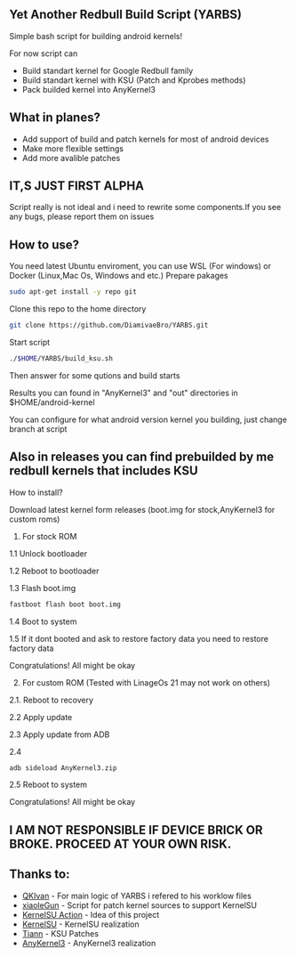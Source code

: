 Yet Another Redbull Build Script (YARBS)
-------------

Simple bash script for building android kernels!

For now script can

* Build standart kernel for Google Redbull family
* Build standart kernel with KSU  (Patch and Kprobes methods)
* Pack builded kernel into AnyKernel3
  
What in planes?
-------------

* Add support of build and patch kernels for most of android devices
* Make more flexible settings
* Add more avalible patches

IT,S JUST FIRST ALPHA
-------------
Script really is not ideal and i need to rewrite some components.If you see any bugs, please report them on issues 

How to use?
-------------

You need latest Ubuntu enviroment, you can use WSL (For windows) or Docker (Linux,Mac Os, Windows and etc.)
Prepare pakages
```bash
sudo apt-get install -y repo git
```

Clone this repo to the home directory
```bash
git clone https://github.com/DiamivaeBro/YARBS.git
```
Start script
```bash
./$HOME/YARBS/build_ksu.sh
```
Then answer for some qutions and build starts

Results you can found in "AnyKernel3" and "out" directories in $HOME/android-kernel

You can configure for what android version kernel you building, just change branch at script

Also in releases you can find prebuilded by me redbull kernels that includes KSU
-------------

How to install?

Download latest kernel form releases (boot.img for stock,AnyKernel3 for custom roms)

1. For stock ROM

1.1 Unlock bootloader 

1.2 Reboot to bootloader

1.3 Flash boot.img
```bash
fastboot flash boot boot.img
```
1.4 Boot to system

1.5 If it dont booted and ask to restore factory data you need to restore factory data

Congratulations! All might be okay

2. For custom ROM (Tested with LinageOs 21 may not work on others)

2.1. Reboot to recovery

2.2 Apply update

2.3 Apply update from ADB 

2.4
```bash
adb sideload AnyKernel3.zip
```

2.5 Reboot to system

Congratulations! All might be okay

I AM NOT RESPONSIBLE IF DEVICE BRICK OR BROKE. PROCEED AT YOUR OWN RISK.
-------------

Thanks to:
-------------
- [QKIvan](https://github.com/QKIvan) - For main logic of YARBS i refered to his worklow files
- [xiaoleGun](https://github.com/xiaoleGun) - Script for patch kernel sources to support KernelSU
- [KernelSU Action](https://github.com/xiaoleGun/KernelSU_Action) - Idea of this project
- [KernelSU](https://github.com/tiann/KernelSU) - KernelSU realization
- [Tiann](https://github.com/tiann) - KSU Patches
- [AnyKernel3](https://github.com/osm0sis/AnyKernel3) - AnyKernel3 realization
